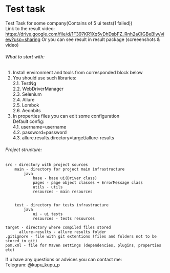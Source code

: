 # Test task

Test Task for some company(Contains of 5 ui tests(1 failed))<br />
Link to the result video: https://drive.google.com/file/d/1F397KR1Xq5vDhDsbFZ_Rnh2aCIGBeBIw/view?usp=sharing
Or you can see result in result package (screeenshots & video)

###### What to start with:

1. Install environment and tools from corresponded block below
2. You should use such libraries:
   <br/>2.1. TestNg
   <br/>2.2. WebDriverManager
   <br/>2.3. Selenium
   <br/>2.4. Allure
   <br/>2.5. Lombok
   <br/>2.6. Aeonbits
4. In properties files you can edit some configuration
   <br/>Default config:
   <br/>4.1. username=username
   <br/>4.2. password=password
   <br/>4.3. allure.results.directory=target/allure-results

###### Project structure:

```
src - directory with project sources
    main - directory for project main infrastructure
        java
            base - base ui(Driver class)
            pages - page object classes + ErrorMessage class
            utils - utils
            resources - main resources
            
        
    test - directory for tests infrastructure
        java
            ui - ui tests
            resources - tests resources
        
target - directory where compiled files stored
      allure-results - allure results folder
.gitignore - file with git extentions (files and folders not to be stored in git)
pom.xml - file for Maven settings (dependencies, plugins, properties etc)
```
If u have any questions or advices you can contact me:
<br/>Telegram: @kupu_kupu_p
